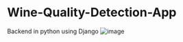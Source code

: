 # Wine-Quality-Detection-App
Backend in python using Django
![image](https://user-images.githubusercontent.com/45497037/219970353-c8dd03c9-8797-4c59-8e8e-1c9781d8b551.png)
